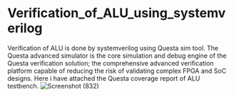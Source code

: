 # Verification_of_ALU_using_systemverilog
Verification of ALU is done by systemverilog using Questa sim tool.
The Questa advanced simulator is the core simulation and debug engine of the Questa verification solution; the comprehensive advanced verification platform capable of reducing the risk of validating complex FPGA and SoC designs.
Here i have attached the Questa coverage report of ALU testbench.
![Screenshot (832)](https://user-images.githubusercontent.com/71839509/182189737-dda20910-df9a-41ca-a2aa-f2f9fe6b17cf.png)
